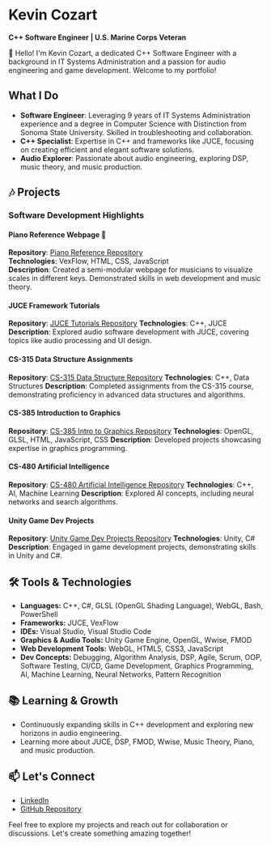 # Kevin Cozart 
**C++ Software Engineer | U.S. Marine Corps Veteran** 

👋 Hello! I'm Kevin Cozart, a dedicated C++ Software Engineer with a background in IT Systems Administration and a passion for audio engineering and game development. Welcome to my portfolio!

## What I Do
- **Software Engineer**: Leveraging 9 years of IT Systems Administration experience and a degree in Computer Science with Distinction from Sonoma State University. Skilled in troubleshooting and collaboration.
- **C++ Specialist**: Expertise in C++ and frameworks like JUCE, focusing on creating efficient and elegant software solutions.
- **Audio Explorer**: Passionate about audio engineering, exploring DSP, music theory, and music production.

## 🎶 Projects

### Software Development Highlights

#### Piano Reference Webpage 🎹
**Repository**: [Piano Reference Repository](https://github.com/CozartKevin/Piano_Reference_Webpage-Scales)<br>
**Technologies**: VexFlow, HTML, CSS, JavaScript<br>
**Description**: Created a semi-modular webpage for musicians to visualize scales in different keys. Demonstrated skills in web development and music theory.<br>

#### JUCE Framework Tutorials
**Repository**: [JUCE Tutorials Repository](https://github.com/CozartKevin/JUCE-Tutorials)
**Technologies**: C++, JUCE
**Description**: Explored audio software development with JUCE, covering topics like audio processing and UI design.

#### CS-315 Data Structure Assignments
**Repository**: [CS-315 Data Structure Repository](https://github.com/CozartKevin/CS-315_Data_Structures_SSU)
**Technologies**: C++, Data Structures
**Description**: Completed assignments from the CS-315 course, demonstrating proficiency in advanced data structures and algorithms.

#### CS-385 Introduction to Graphics
**Repository**: [CS-385 Intro to Graphics Repository](https://github.com/CozartKevin/CS385-Intro_To_Graphics_SSU)
**Technologies**: OpenGL, GLSL, HTML, JavaScript, CSS
**Description**: Developed projects showcasing expertise in graphics programming.

#### CS-480 Artificial Intelligence
**Repository**: [CS-480 Artificial Intelligence Repository](https://github.com/CozartKevin/CS-480_Artificial_Intelligence_SSU)
**Technologies**: C++, AI, Machine Learning
**Description**: Explored AI concepts, including neural networks and search algorithms.

#### Unity Game Dev Projects
**Repository**: [Unity Game Dev Projects Repository](https://github.com/CozartKevin/Unity_Game_Dev_Projects)
**Technologies**: Unity, C#
**Description**: Engaged in game development projects, demonstrating skills in Unity and C#.

## 🛠️ Tools & Technologies

- **Languages:** C++, C#, GLSL (OpenGL Shading Language), WebGL, Bash, PowerShell
- **Frameworks:** JUCE, VexFlow
- **IDEs:** Visual Studio, Visual Studio Code
- **Graphics & Audio Tools:** Unity Game Engine, OpenGL, Wwise, FMOD
- **Web Development Tools:** WebGL, HTML5, CSS3, JavaScript
- **Dev Concepts:** Debugging, Algorithm Analysis, DSP, Agile, Scrum, OOP, Software Testing, CI/CD, Game Development, Graphics Programming, AI, Machine Learning, Neural Networks, Pattern Recognition

## 📚 Learning & Growth

- Continuously expanding skills in C++ development and exploring new horizons in audio engineering.
- Learning more about JUCE, DSP, FMOD, Wwise, Music Theory, Piano, and music production.

## 📫 Let's Connect

- [LinkedIn](https://www.linkedin.com/in/CozartKevin)
- [GitHub Repository](https://github.com/CozartKevin?tab=repositories)

Feel free to explore my projects and reach out for collaboration or discussions. Let's create something amazing together!
